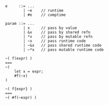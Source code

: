 

    e     ::= ...
            | ~e    // runtime
            | #e    // comptime

    param ::= ...
            | x     // pass by value
            | &x    // pass by shared refn
            | *x    // pass by mutable refn
            | ~x    // pass runtime code
            | ~&x   // pass shared runtime code
            | ~*x   // pass mutable runtime code

    ~( f(expr) )
    ===
    ~(
        let x = expr;
        #f(~x)
    )

    ~( f{expr} )
    ===
    ~( #f(~expr) )
